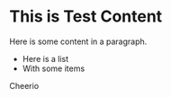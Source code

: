 This is Test Content
=====================

Here is some content in a paragraph.

* Here is a list
* With some items

Cheerio
